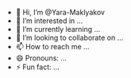 - 👋 Hi, I’m @Yara-Maklyakov
- 👀 I’m interested in ...
- 🌱 I’m currently learning ...
- 💞️ I’m looking to collaborate on ...
- 📫 How to reach me ...
- 😄 Pronouns: ...
- ⚡ Fun fact: ...

<!---
Yara-Maklyakov/Yara-Maklyakov is a ✨ special ✨ repository because its `README.md` (this file) appears on your GitHub profile.
You can click the Preview link to take a look at your changes.
--->
